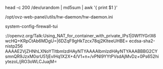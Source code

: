 head -c 200 /dev/urandom | md5sum | awk '{ print $1 }'

/opt/ovz-web-panel/utils/hw-daemon/hw-daemon.ini

system-config-firewall-tui

://openvz.org/Talk:Using_NAT_for_container_with_private_IPs1|0Wf1YGrIX6wcHQ+KRpCtAb6MDgU=|6DZqF9gHkTzcx78qj2KlteeUHBE= ecdsa-sha2-nistp256 AAAAE2VjZHNhLXNoYTItbmlzdHAyNTYAAAAIbmlzdHAyNTYAAABBBG2CYsmnQR9JzxM0srU51jEvlHq1X2X+4/V1+n+/vPNI9YYtPVsdAjMvDz+0Ps652hiytezoL/jRO3oWLCJuajM=

